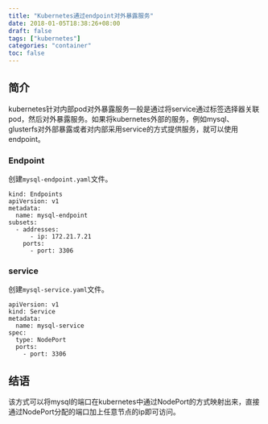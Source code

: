 ```yaml
---
title: "Kubernetes通过endpoint对外暴露服务"
date: 2018-01-05T18:38:26+08:00
draft: false
tags: ["kubernetes"]
categories: "container"
toc: false
---
```

## 简介
kubernetes针对内部pod对外暴露服务一般是通过将service通过标签选择器关联pod，然后对外暴露服务。如果将kubernetes外部的服务，例如mysql、glusterfs对外部暴露或者对内部采用service的方式提供服务，就可以使用endpoint。

### Endpoint
创建`mysql-endpoint.yaml`文件。
```
kind: Endpoints
apiVersion: v1
metadata:
  name: mysql-endpoint
subsets:
  - addresses:
      - ip: 172.21.7.21
    ports:
      - port: 3306
```
### service
创建`mysql-service.yaml`文件。
```
apiVersion: v1
kind: Service
metadata:
  name: mysql-service
spec:
  type: NodePort
  ports:
    - port: 3306
```
## 结语
该方式可以将mysql的端口在kubernetes中通过NodePort的方式映射出来，直接通过NodePort分配的端口加上任意节点的ip即可访问。
